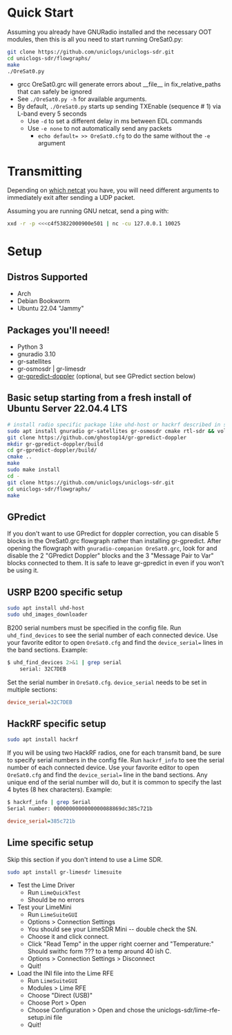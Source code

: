 # Quick Start
Assuming you already have GNURadio installed and the necessary OOT modules, then this is all you need to start running OreSat0.py:
```bash
git clone https://github.com/uniclogs/uniclogs-sdr.git
cd uniclogs-sdr/flowgraphs/
make
./OreSat0.py
```

* grcc OreSat0.grc will generate errors about \_\_file\_\_ in fix_relative_paths that can safely be ignored
* See `./OreSat0.py -h` for available arguments.
* By default, `./OreSat0.py` starts up sending TXEnable (sequence # 1) via L-band every 5 seconds
  * Use `-d` to set a different delay in ms between EDL commands
  * Use `-e none` to not automatically send any packets
    * `echo default= >> OreSat0.cfg` to do the same without the `-e` argument

# Transmitting
Depending on [which netcat](https://stackoverflow.com/a/75431334/7308581) you have, you will need different arguments to immediately exit after sending a UDP packet.

Assuming you are running GNU netcat, send a ping with:

```bash
xxd -r -p <<<c4f53822000900e501 | nc -cu 127.0.0.1 10025
```

# Setup

## Distros Supported
* Arch
* Debian Bookworm
* Ubuntu 22.04 "Jammy"

## Packages you'll neeed!
* Python 3
* gnuradio 3.10
* gr-satellites
* gr-osmosdr | gr-limesdr
* [gr-gpredict-doppler](https://github.com/ghostop14/gr-gpredict-doppler) (optional, but see GPredict section below)

## Basic setup starting from a fresh install of Ubuntu Server 22.04.4 LTS
```bash
# install radio specific package like uhd-host or hackrf described in sections below
sudo apt install gnuradio gr-satellites gr-osmosdr cmake rtl-sdr && volk_profile
git clone https://github.com/ghostop14/gr-gpredict-doppler
mkdir gr-gpredict-doppler/build
cd gr-gpredict-doppler/build/
cmake ..
make
sudo make install
cd -
git clone https://github.com/uniclogs/uniclogs-sdr.git
cd uniclogs-sdr/flowgraphs/
make
```

## GPredict
If you don't want to use GPredict for doppler correction, you can disable 5 blocks in the OreSat0.grc flowgraph rather than installing gr-gpredict. After opening the flowgraph with `gnuradio-companion OreSat0.grc`, look for and disable the 2 "GPredict Doppler" blocks and the 3 "Message Pair to Var" blocks connected to them. It is safe to leave gr-gpredict in even if you won't be using it.

## USRP B200 specific setup
```bash
sudo apt install uhd-host
sudo uhd_images_downloader
```

B200 serial numbers must be specified in the config file. Run `uhd_find_devices` to see the serial number of each connected device. Use your favorite editor to open `OreSat0.cfg` and find the `device_serial=` lines in the band sections. Example:

```bash
$ uhd_find_devices 2>&1 | grep serial
    serial: 32C7DEB
```

Set the serial number in `OreSat0.cfg`. `device_serial` needs to be set in multiple sections:
```ini
device_serial=32C7DEB
```

## HackRF specific setup
```bash
sudo apt install hackrf
```
If you will be using two HackRF radios, one for each transmit band, be sure to specify serial numbers in the config file. Run `hackrf_info` to see the serial number of each connected device. Use your favorite editor to open `OreSat0.cfg` and find the `device_serial=` line in the band sections. Any unique end of the serial number will do, but it is common to specify the last 4 bytes (8 hex characters). Example:

```bash
$ hackrf_info | grep Serial
Serial number: 0000000000000000088869dc385c721b
```

```ini
device_serial=385c721b
```

## Lime specific setup
Skip this section if you don't intend to use a Lime SDR.
```bash
sudo apt install gr-limesdr limesuite
```

* Test the Lime Driver
   * Run `LimeQuickTest`
   * Should be no errors
* Test your LimeMini
   * Run `LimeSuiteGUI`
   * Options > Connection Settings 
   * You should see your LimeSDR Mini -- double check the SN.
   * Choose it and click connect.
   * Click "Read Temp" in the upper right coerner and "Temperature:" Should swithc form ??? to a temp around 40 ish C.
   * Options > Connection Settings > Disconnect 
   * Quit!
* Load the INI file into the Lime RFE
   * Run `LimeSuiteGUI`
   * Modules > Lime RFE
   * Choose "Direct (USB)"
   * Choose Port > Open
   * Choose Configuration > Open  and chose the uniclogs-sdr/lime-rfe-setup.ini file
   * Quit!


